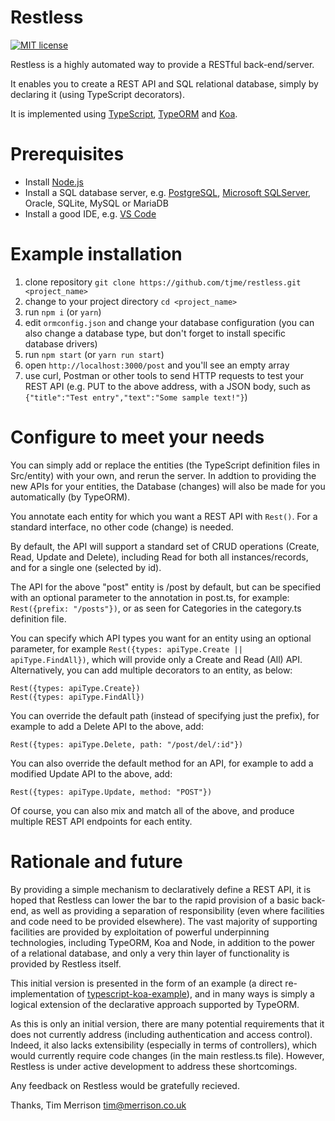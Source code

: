 Restless
========
[![MIT license](http://img.shields.io/badge/license-MIT-lightgrey.svg)](http://opensource.org/licenses/MIT)

Restless is a highly automated way to provide a RESTful back-end/server.

It enables you to create a REST API and SQL relational database, simply by declaring it (using TypeScript decorators).

It is implemented using [TypeScript](https://www.typescriptlang.org/), [TypeORM](https://typeorm.github.io) and [Koa](http://koajs.com).

# Prerequisites
- Install [Node.js](https://nodejs.org/en/)
- Install a SQL database server, e.g. [PostgreSQL](https://www.postgresql.org), [Microsoft SQLServer](https://www.microsoft.com/sql-server/sql-server-2016), Oracle, SQLite, MySQL or MariaDB
- Install a good IDE, e.g. [VS Code](https://code.visualstudio.com/)

# Example installation
1. clone repository `git clone https://github.com/tjme/restless.git <project_name>`
2. change to your project directory `cd <project_name>`
3. run `npm i` (or `yarn`)
4. edit `ormconfig.json` and change your database configuration (you can also change a database type, but don't forget to install specific database drivers)
5. run `npm start` (or `yarn run start`)
6. open `http://localhost:3000/post` and you'll see an empty array
7. use curl, Postman or other tools to send HTTP requests to test your REST API (e.g. PUT to the above address, with a JSON body, such as `{"title":"Test entry","text":"Some sample text!"}`)

# Configure to meet your needs
You can simply add or replace the entities (the TypeScript definition files in Src/entity) with your own, and rerun the server. In addtion to providing the new APIs for your entities, the Database (changes) will also be made for you automatically (by TypeORM).

You annotate each entity for which you want a REST API with `Rest()`. For a standard interface, no other code (change) is needed.

By default, the API will support a standard set of CRUD operations (Create, Read, Update and Delete), including Read for both all instances/records, and for a single one (selected by id).

The API for the above "post" entity is /post by default, but can be specified with an optional parameter to the annotation in post.ts, for example: `Rest({prefix: "/posts"})`, or as seen for Categories in the category.ts definition file.

You can specify which API types you want for an entity using an optional parameter, for example `Rest({types: apiType.Create || apiType.FindAll})`, which will provide only a Create and Read (All) API. Alternatively, you can add multiple decorators to an entity, as below:
```
Rest({types: apiType.Create})
Rest({types: apiType.FindAll})
```

You can override the default path (instead of specifying just the prefix), for example to add a Delete API to the above, add:
```
Rest({types: apiType.Delete, path: "/post/del/:id"})
```

You can also override the default method for an API, for example to add a modified Update API to the above, add:
```
Rest({types: apiType.Update, method: "POST"})
```

Of course, you can also mix and match all of the above, and produce multiple REST API endpoints for each entity.

# Rationale and future
By providing a simple mechanism to declaratively define a REST API, it is hoped that Restless can lower the bar to the rapid provision of a basic back-end, as well as providing a separation of responsibility (even where facilities and code need to be provided elsewhere). The vast majority of supporting facilities are provided by exploitation of powerful underpinning technologies, including TypeORM, Koa and Node, in addition to the power of a relational database, and only a very thin layer of functionality is provided by Restless itself.

This initial version is presented in the form of an example (a direct re-implementation of [typescript-koa-example](https://github.com/typeorm/typescript-koa-example)), and in many ways is simply a logical extension of the declarative approach supported by TypeORM.

As this is only an initial version, there are many potential requirements that it does not currently address (including authentication and access control). Indeed, it also lacks extensibility (especially in terms of controllers), which would currently require code changes (in the main restless.ts file). However, Restless is under active development to address these shortcomings.

Any feedback on Restless would be gratefully recieved.

Thanks,
Tim Merrison
tim@merrison.co.uk